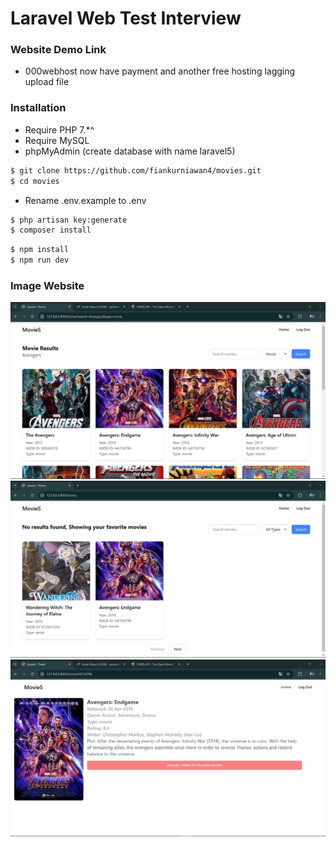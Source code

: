 # Laravel Web Test Interview

### Website Demo Link
- 000webhost now have payment and another free hosting lagging upload file

### Installation

- Require PHP 7.*^
- Require MySQL
- phpMyAdmin (create database with name laravel5)

```sh
$ git clone https://github.com/fiankurniawan4/movies.git
$ cd movies
```
- Rename .env.example to .env

```sh
$ php artisan key:generate
$ composer install
```

```sh
$ npm install 
$ npm run dev
```

### Image Website
![plot](./image1.png)
![plot](./image3.png)
![plot](./image2.png)
